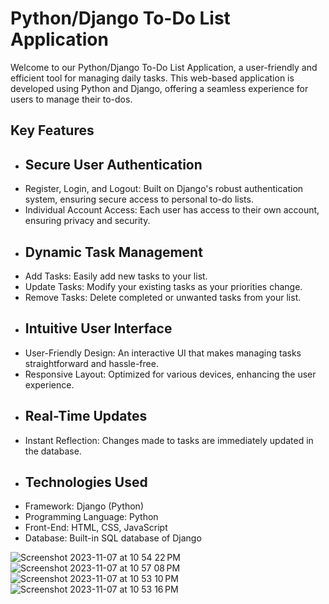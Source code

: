 # Python/Django To-Do List Application
Welcome to our Python/Django To-Do List Application, a user-friendly and efficient tool for managing daily tasks. This web-based application is developed using Python and Django, offering a seamless experience for users to manage their to-dos.

## Key Features
- ## Secure User Authentication
-    Register, Login, and Logout: Built on Django's robust authentication system, ensuring secure access to personal to-do lists.
-    Individual Account Access: Each user has access to their own account, ensuring privacy and security.
- ## Dynamic Task Management
-    Add Tasks: Easily add new tasks to your list.
-    Update Tasks: Modify your existing tasks as your priorities change.
-    Remove Tasks: Delete completed or unwanted tasks from your list.
- ## Intuitive User Interface
-    User-Friendly Design: An interactive UI that makes managing tasks straightforward and hassle-free.
-    Responsive Layout: Optimized for various devices, enhancing the user experience.
- ## Real-Time Updates
-    Instant Reflection: Changes made to tasks are immediately updated in the database.
- ## Technologies Used
-    Framework: Django (Python)
-    Programming Language: Python
-    Front-End: HTML, CSS, JavaScript
-    Database: Built-in SQL database of Django

![Screenshot 2023-11-07 at 10 54 22 PM](https://github.com/yuvaldanino/todo_list/assets/118403576/f0b26b47-26d5-477e-8438-53071937ce45) 
![Screenshot 2023-11-07 at 10 57 08 PM](https://github.com/yuvaldanino/todo_list/assets/118403576/75b5a814-d722-4721-b7cb-6e22cf6e241d)
![Screenshot 2023-11-07 at 10 53 10 PM](https://github.com/yuvaldanino/todo_list/assets/118403576/ae59c7e0-62bf-4c4c-8b06-551d00401045)
![Screenshot 2023-11-07 at 10 53 16 PM](https://github.com/yuvaldanino/todo_list/assets/118403576/53a9d546-f2ea-4ac4-9374-e8cc97445941)


